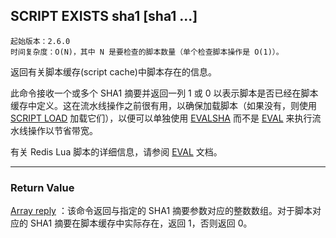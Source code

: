 ## SCRIPT EXISTS sha1 [sha1 ...]

    起始版本：2.6.0
    时间复杂度：O(N)，其中 N 是要检查的脚本数量（单个检查脚本操作是 O(1)）。

返回有关脚本缓存(script cache)中脚本存在的信息。

此命令接收一个或多个 SHA1 摘要并返回一列 1 或 0 以表示脚本是否已经在脚本缓存中定义。这在流水线操作之前很有用，以确保加载脚本（如果没有，则使用[SCRIPT LOAD](script-load.md) 加载它们），以便可以单独使用 [EVALSHA](evalsha.md) 而不是 [EVAL](eval.md) 来执行流水线操作以节省带宽。

有关 Redis Lua 脚本的详细信息，请参阅 [EVAL](eval.md) 文档。

---

### Return Value

[Array reply](../topics/protocol.md#resp-arrays) ：该命令返回与指定的 SHA1 摘要参数对应的整数数组。对于脚本对应的 SHA1 摘要在脚本缓存中实际存在，返回 1，否则返回 0。